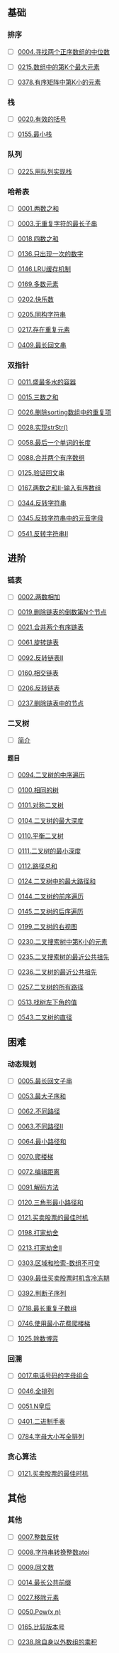 ## 基础

### 排序

- [ ] [0004.寻找两个正序数组的中位数](./topic/sorting/0004.寻找两个正序数组的中位数.md)

- [ ] [0215.数组中的第K个最大元素](./topic/sorting/0215.数组中的第K个最大元素.md)

- [ ] [0378.有序矩阵中第K小的元素](./topic/sorting/0378.有序矩阵中第K小的元素.md)

### 栈

- [ ] [0020.有效的括号](./topic/栈/0020.有效的括号.md)

- [ ] [0155.最小栈](./topic/栈/0155.最小栈.md)

### 队列

- [ ] [0225.用队列实现栈](./topic/队列/0225.用队列实现栈.md)

### 哈希表

- [ ] [0001.两数之和](./topic/哈希表/0001.两数之和.md)

- [ ] [0003.无重复字符的最长子串](./topic/哈希表/0003.无重复字符的最长子串.md)

- [ ] [0018.四数之和](./topic/哈希表/0018.四数之和.md)

- [ ] [0136.只出现一次的数字](./topic/哈希表/0136.只出现一次的数字.md)

- [ ] [0146.LRU缓存机制](./topic/哈希表/0146.LRU缓存机制.md)

- [ ] [0169.多数元素](./topic/哈希表/0169.多数元素.md)

- [ ] [0202.快乐数](./topic/哈希表/0202.快乐数.md)

- [ ] [0205.同构字符串](./topic/哈希表/0205.同构字符串.md)

- [ ] [0217.存在重复元素](./topic/哈希表/0217.存在重复元素.md)

- [ ] [0409.最长回文串](./topic/哈希表/0409.最长回文串.md)

### 双指针

- [ ] [0011.盛最多水的容器](./topic/双指针/0011.盛最多水的容器.md)

- [ ] [0015.三数之和](./topic/双指针/0015.三数之和.md)

- [ ] [0026.删除sorting数组中的重复项](./topic/双指针/0026.删除sorting数组中的重复项.md)

- [ ] [0028.实现strStr()](./topic/双指针/0028.实现strStr().md)

- [ ] [0058.最后一个单词的长度](./topic/双指针/0058.最后一个单词的长度.md)

- [ ] [0088.合并两个有序数组](./topic/双指针/0088.合并两个有序数组.md)

- [ ] [0125.验证回文串](./topic/双指针/0125.验证回文串.md)

- [ ] [0167.两数之和II-输入有序数组](./topic/双指针/0167.两数之和II-输入有序数组.md)

- [ ] [0344.反转字符串](./topic/双指针/0344.反转字符串.md)

- [ ] [0345.反转字符串中的元音字母](./topic/双指针/0345.反转字符串中的元音字母.md)

- [ ] [0541.反转字符串II](./topic/双指针/0541.反转字符串II.md)

## 进阶

### 链表

- [ ] [0002.两数相加](./topic/链表/0002.两数相加.md)

- [ ] [0019.删除链表的倒数第N个节点](./topic/链表/0019.删除链表的倒数第N个节点.md)

- [ ] [0021.合并两个有序链表](./topic/链表/0021.合并两个有序链表.md)

- [ ] [0061.旋转链表](./topic/链表/0061.旋转链表.md)

- [ ] [0092.反转链表II](./topic/链表/0092.反转链表II.md)

- [ ] [0160.相交链表](./topic/链表/0160.相交链表.md)

- [ ] [0206.反转链表](./topic/链表/0206.反转链表.md)

- [ ] [0237.删除链表中的节点](./topic/链表/0237.删除链表中的节点.md)

### 二叉树 

- [ ] [简介](./topic/binary-tree/README.md)

#### 题目


- [ ] [0094.二叉树的中序遍历](./topic/二叉树/0094.二叉树的中序遍历.md)

- [ ] [0100.相同的树](./topic/二叉树/0100.相同的树.md)

- [ ] [0101.对称二叉树](./topic/二叉树/0101.对称二叉树.md)

- [ ] [0104.二叉树的最大深度](./topic/二叉树/0104.二叉树的最大深度.md)

- [ ] [0110.平衡二叉树](./topic/二叉树/0110.平衡二叉树.md)

- [ ] [0111.二叉树的最小深度](./topic/二叉树/0111.二叉树的最小深度.md)

- [ ] [0112.路径总和](./topic/二叉树/0112.路径总和.md)

- [ ] [0124.二叉树中的最大路径和](./topic/二叉树/0124.二叉树中的最大路径和.md)

- [ ] [0144.二叉树的前序遍历](./topic/二叉树/0144.二叉树的前序遍历.md)

- [ ] [0145.二叉树的后序遍历](./topic/二叉树/0145.二叉树的后序遍历.md)

- [ ] [0199.二叉树的右视图](./topic/二叉树/0199.二叉树的右视图.md)

- [ ] [0230.二叉搜索树中第K小的元素](./topic/二叉树/0230.二叉搜索树中第K小的元素.md)

- [ ] [0235.二叉搜索树的最近公共祖先](./topic/二叉树/0235.二叉搜索树的最近公共祖先.md)

- [ ] [0236.二叉树的最近公共祖先](./topic/二叉树/0236.二叉树的最近公共祖先.md)

- [ ] [0257.二叉树的所有路径](./topic/二叉树/0257.二叉树的所有路径.md)

- [ ] [0513.找树左下角的值](./topic/二叉树/0513.找树左下角的值.md)

- [ ] [0543.二叉树的直径](./topic/二叉树/0543.二叉树的直径.md)

## 困难

### 动态规划

- [ ] [0005.最长回文子串](./topic/动态规划/0005.最长回文子串.md)

- [ ] [0053.最大子序和](./topic/动态规划/0053.最大子序和.md)

- [ ] [0062.不同路径](./topic/动态规划/0062.不同路径.md)

- [ ] [0063.不同路径II](./topic/动态规划/0063.不同路径II.md)

- [ ] [0064.最小路径和](./topic/动态规划/0064.最小路径和.md)

- [ ] [0070.爬楼梯](./topic/动态规划/0070.爬楼梯.md)

- [ ] [0072.编辑距离](./topic/动态规划/0072.编辑距离.md)

- [ ] [0091.解码方法](./topic/动态规划/0091.解码方法.md)

- [ ] [0120.三角形最小路径和](./topic/动态规划/0120.三角形最小路径和.md)

- [ ] [0121.买卖股票的最佳时机](./topic/动态规划/0121.买卖股票的最佳时机.md)

- [ ] [0198.打家劫舍](./topic/动态规划/0198.打家劫舍.md)

- [ ] [0213.打家劫舍II](./topic/动态规划/0213.打家劫舍II.md)

- [ ] [0303.区域和检索-数组不可变](./topic/动态规划/0303.区域和检索-数组不可变.md)

- [ ] [0309.最佳买卖股票时机含冷冻期](./topic/动态规划/0309.最佳买卖股票时机含冷冻期.md)

- [ ] [0392.判断子序列](./topic/动态规划/0392.判断子序列.md)

- [ ] [0718.最长重复子数组](./topic/动态规划/0718.最长重复子数组.md)

- [ ] [0746.使用最小花费爬楼梯](./topic/动态规划/0746.使用最小花费爬楼梯.md)

- [ ] [1025.除数博弈](./topic/动态规划/1025.除数博弈.md)

### 回溯

- [ ] [0017.电话号码的字母组合](./topic/回溯/0017.电话号码的字母组合.md)

- [ ] [0046.全排列](./topic/回溯/0046.全排列.md)

- [ ] [0051.N皇后](./topic/回溯/0051.N皇后.md)

- [ ] [0401.二进制手表](./topic/回溯/0401.二进制手表.md)

- [ ] [0784.字母大小写全排列](./topic/回溯/0784.字母大小写全排列.md)

### 贪心算法

- [ ] [0121.买卖股票的最佳时机](./topic/贪心算法/0121.买卖股票的最佳时机.md)

## 其他

### 其他

- [ ] [0007.整数反转](./topic/其他/0007.整数反转.md)

- [ ] [0008.字符串转换整数atoi](./topic/其他/0008.字符串转换整数atoi.md)

- [ ] [0009.回文数](./topic/其他/0009.回文数.md)

- [ ] [0014.最长公共前缀](./topic/其他/0014.最长公共前缀.md)

- [ ] [0027.移除元素](./topic/其他/0027.移除元素.md)

- [ ] [0050.Pow(x,n)](./topic/其他/0050.Pow(x,n).md)

- [ ] [0165.比较版本号](./topic/其他/0165.比较版本号.md)

- [ ] [0238.除自身以外数组的乘积](./topic/其他/0238.除自身以外数组的乘积.md)
